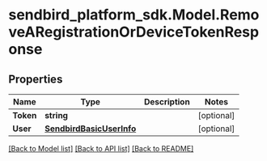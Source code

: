 
# sendbird_platform_sdk.Model.RemoveARegistrationOrDeviceTokenResponse

## Properties

Name | Type | Description | Notes
------------ | ------------- | ------------- | -------------
**Token** | **string** |  | [optional] 
**User** | [**SendbirdBasicUserInfo**](SendbirdBasicUserInfo.md) |  | [optional] 

[[Back to Model list]](../README.md#documentation-for-models)
[[Back to API list]](../README.md#documentation-for-api-endpoints)
[[Back to README]](../README.md)

